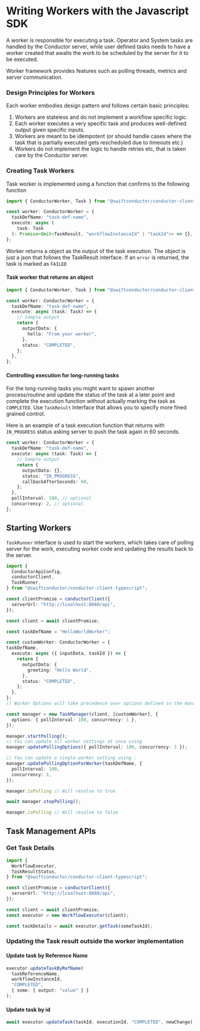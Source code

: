 # Writing Workers with the Javascript SDK

A worker is responsible for executing a task.
Operator and System tasks are handled by the Conductor server, while user defined tasks needs to have a worker created that awaits the work to be scheduled by the server for it to be executed.

Worker framework provides features such as polling threads, metrics and server communication.

### Design Principles for Workers

Each worker embodies design pattern and follows certain basic principles:

1. Workers are stateless and do not implement a workflow specific logic.
2. Each worker executes a very specific task and produces well-defined output given specific inputs.
3. Workers are meant to be idempotent (or should handle cases where the task that is partially executed gets rescheduled due to timeouts etc.)
4. Workers do not implement the logic to handle retries etc, that is taken care by the Conductor server.

### Creating Task Workers

Task worker is implemented using a function that confirms to the following function

```typescript
import { ConductorWorker, Task } from "@swiftconductor/conductor-client-typescript";

const worker: ConductorWorker = {
  taskDefName: "task-def-name",
  execute: async (
    task: Task
  ): Promise<Omit<TaskResult, "workflowInstanceId" | "taskId">> => {},
};
```

Worker returns a object as the output of the task execution. The object is just a json that follows the TaskResult interface.
If an `error` is returned, the task is marked as `FAILED`

#### Task worker that returns an object

```typescript
import { ConductorWorker, Task } from "@swiftconductor/conductor-client-typescript";

const worker: ConductorWorker = {
  taskDefName: "task-def-name",
  execute: async (task: Task) => {
    // Sample output
    return {
      outputData: {
        hello: "From your worker",
      },
      status: "COMPLETED",
    };
  },
};
```

#### Controlling execution for long-running tasks

For the long-running tasks you might want to spawn another process/routine and update the status of the task at a later point and complete the
execution function without actually marking the task as `COMPLETED`. Use `TaskResult` Interface that allows you to specify more fined grained control.

Here is an example of a task execution function that returns with `IN_PROGRESS` status asking server to push the task again in 60 seconds.

```typescript
const worker: ConductorWorker = {
  taskDefName: "task-def-name",
  execute: async (task: Task) => {
    // Sample output
    return {
      outputData: {},
      status: "IN_PROGRESS",
      callbackAfterSeconds: 60,
    };
  },
  pollInterval: 100, // optional
  concurrency: 2, // optional
};
```

## Starting Workers

`TaskRunner` interface is used to start the workers, which takes care of polling server for the work, executing worker code and updating the results back to the server.

```typescript
import {
  ConductorApiConfig,
  conductorClient,
  TaskRunner,
} from "@swiftconductor/conductor-client-typescript";

const clientPromise = conductorClient({
  serverUrl: "http://lcoalhost:8080/api",
});

const client = await clientPromise;

const taskDefName = "HelloWorldWorker";

const customWorker: ConductorWorker = {
taskDefName,
  execute: async ({ inputData, taskId }) => {
    return {
      outputData: {
        greeting: "Hello World",
      },
      status: "COMPLETED",
    };
  },
};
// Worker Options will take precedence over options defined in the manager

const manager = new TaskManager(client, [customWorker], {
  options: { pollInterval: 100, concurrency: 1 },
});

manager.startPolling();
// You can update all worker settings at once using
manager.updatePollingOptions({ pollInterval: 100, concurrency: 1 });

// You can update a single worker setting using :
manager.updatePollingOptionForWorker(taskDefName, {
  pollInterval: 100,
  concurrency: 1,
});

manager.isPolling // Will resolve to true

await manager.stopPolling();

manager.isPolling // Will resolve to false

```

## Task Management APIs

### Get Task Details

```typescript
import {
  WorkflowExecutor,
  TaskResultStatus,
} from "@swiftconductor/conductor-client-typescript";

const clientPromise = conductorClient({
  serverUrl: "http://lcoalhost:8080/api",
});

const client = await clientPromise;
const executor = new WorkflowExecutor(client);

const taskDetails = await executor.getTask(someTaskId);
```

### Updating the Task result outside the worker implementation

#### Update task by Reference Name

```typescript
executor.updateTaskByRefName(
  taskReferenceName,
  workflowInstanceId,
  "COMPLETED",
  { some: { output: "value" } }
);
```

#### Update task by id

```typescript
await executor.updateTask(taskId, executionId, "COMPLETED", newChange);
```

